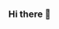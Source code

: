 ### Hi there 👋

<!--
**ferizana92/ferizana92** is a ✨ _special_ ✨ repository because its `README.md` (this file) appears on your GitHub profile.

My Name is # Farzaneh Motevalian 


## Run
```shell
$ - 👯 I am a passionate and adaptable frontend web developer seeking remote roles that allow me to utilize my skills while fostering personal growth and continuous learning. With the ability to work across time zones, I am committed to creating engaging user experiences and staying at the forefront of industry trends. I`m currently looking for a job which gives me apportunity to work with a new team. 
```

HTML/Css
Javascript
BootStrap
ReactJs
Tailwind
vueJs
nextJs
NodeJs
ExpressJs
RestAPI / API
Test with Jest

💬 ask me about anything, i am happy to help;
